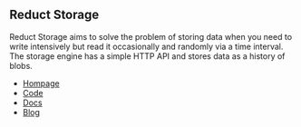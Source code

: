 ## Reduct Storage

Reduct Storage aims to solve the problem of storing data when you need to write intensively but read it occasionally and randomly via a time interval. The storage engine has a simple HTTP API and stores data as a history of blobs.

* [Hompage](https://reductp-storage.dev)
* [Code](https://github.com/reduct-storage/reduct-storage)
* [Docs](https://docs.reduct-storage.dev)
* [Blog](https://dev.to/reduct-storage)
